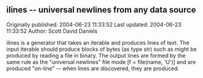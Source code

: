 ## ilines -- universal newlines from any data source 
Originally published: 2004-06-23 11:33:52 
Last updated: 2004-06-23 11:33:52 
Author: Scott David Daniels 
 
ilines is a generator that takes an iterable and produces lines of text.  The input iterable should produce blocks of bytes (as type str) such as might be produced by reading a file in binary.  The output lines are formed by the same rule as the "universal newlines" file mode [f = file(name, 'U')] and are produced "on-line" -- when lines are discovered, they are produced.